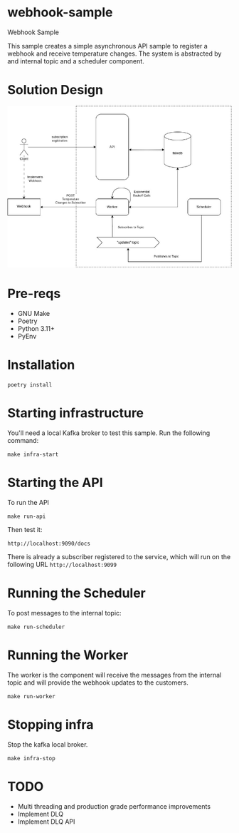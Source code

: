 # webhook-sample
Webhook Sample

This sample creates a simple asynchronous API sample to register a webhook and receive temperature changes. The system is abstracted by and internal topic and a scheduler component.

# Solution Design

![solution design](images/Solution.jpg)

# Pre-reqs

- GNU Make
- Poetry
- Python 3.11+
- PyEnv

# Installation

```
poetry install
```

# Starting infrastructure

You'll need a local Kafka broker to test this sample. Run the following command:

```
make infra-start
```

# Starting the API

To run the API

```
make run-api
```

Then test it:

```
http://localhost:9090/docs
```

There is already a subscriber registered to the service, which will run on the following URL `http://localhost:9099`


# Running the Scheduler

To post messages to the internal topic:

```
make run-scheduler
```

# Running the Worker

The worker is the component will receive the messages from the internal topic and will provide the webhook updates to the customers.

```
make run-worker
```

# Stopping infra


Stop the kafka local broker.

```
make infra-stop
```

# TODO

- Multi threading and production grade performance improvements
- Implement DLQ
- Implement DLQ API